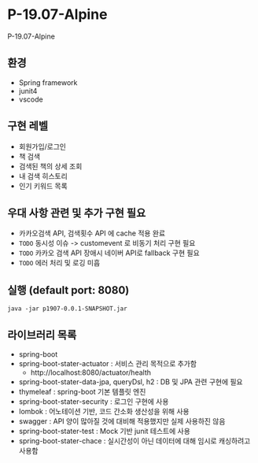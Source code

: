 # P-19.07-Alpine
P-19.07-Alpine
## 환경
- Spring framework
- junit4
- vscode

## 구현 레벨
- 회원가입/로그인
- 책 검색
- 검색된 책의 상세 조회
- 내 검색 히스토리
- 인기 키워드 목록

## 우대 사항 관련 및 추가 구현 필요
- 카카오검색 API, 검색횟수 API 에 cache 적용 완료 
- `TODO` 동시성 이슈 -> customevent 로 비동기 처리 구현 필요
- `TODO` 카카오 검색 API 장애시 네이버 API로 fallback 구현 필요
- `TODO` 에러 처리 및 로깅 미흡

## 실행 (default port: 8080)
`java -jar p1907-0.0.1-SNAPSHOT.jar`

## 라이브러리 목록
- spring-boot
- spring-boot-stater-actuator : 서비스 관리 목적으로 추가함
  - http://localhost:8080/actuator/health
- spring-boot-stater-data-jpa, queryDsl, h2 : DB 및 JPA 관련 구현에 필요
- thymeleaf : spring-boot 기본 템플릿 엔진
- spring-boot-stater-security : 로그인 구현에 사용
- lombok : 어노테이션 기반, 코드 간소화 생산성을 위해 사용
- swagger : API 양이 많아질 것에 대비해 적용했지만 실제 사용하진 않음
- spring-boot-stater-test : Mock 기반 junit 테스트에 사용
- spring-boot-stater-chace : 실시간성이 아닌 데이터에 대해 임시로 캐싱하려고 사용함